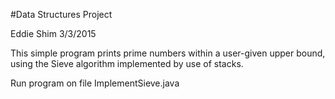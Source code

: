 #Data Structures Project

Eddie Shim
3/3/2015

This simple program prints prime numbers within a user-given upper bound, using the Sieve algorithm implemented by
use of stacks.

Run program on file ImplementSieve.java
